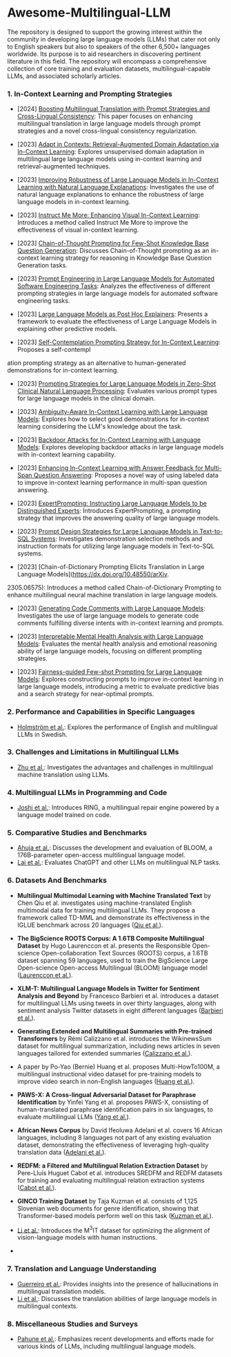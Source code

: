 # Awesome-Multilingual-LLM

The repository is designed to support the growing interest within the community in developing large language models (LLMs) that cater not only to English speakers but also to speakers of the other 6,500+ languages worldwide. Its purpose is to aid researchers in discovering pertinent literature in this field. The repository will encompass a comprehensive collection of core training and evaluation datasets, multilingual-capable LLMs, and associated scholarly articles.


### 1. **In-Context Learning and Prompting Strategies**
- [2024] [Boosting Multilingual Translation with Prompt Strategies and Cross-Lingual Consistency](https://arxiv.org/abs/2401.05861): This paper focuses on enhancing multilingual translation in large language models through prompt strategies and a novel cross-lingual consistency regularization.

- [2023] [Adapt in Contexts: Retrieval-Augmented Domain Adaptation via In-Context Learning](https://dx.doi.org/10.48550/arXiv.2311.11551): Explores unsupervised domain adaptation in multilingual large language models using in-context learning and retrieval-augmented techniques.

- [2023] [Improving Robustness of Large Language Models in In-Context Learning with Natural Language Explanations](https://dx.doi.org/10.48550/arXiv.2311.07556): Investigates the use of natural language explanations to enhance the robustness of large language models in in-context learning.

- [2023] [Instruct Me More: Enhancing Visual In-Context Learning](https://dx.doi.org/10.48550/arXiv.2311.03648): Introduces a method called Instruct Me More to improve the effectiveness of visual in-context learning.

- [2023] [Chain-of-Thought Prompting for Few-Shot Knowledge Base Question Generation](https://dx.doi.org/10.48550/arXiv.2310.08395): Discusses Chain-of-Thought prompting as an in-context learning strategy for reasoning in Knowledge Base Question Generation tasks.

- [2023] [Prompt Engineering in Large Language Models for Automated Software Engineering Tasks](https://dx.doi.org/10.48550/arXiv.2310.10508): Analyzes the effectiveness of different prompting strategies in large language models for automated software engineering tasks.

- [2023] [Large Language Models as Post Hoc Explainers](https://dx.doi.org/10.48550/arXiv.2310.05797): Presents a framework to evaluate the effectiveness of Large Language Models in explaining other predictive models.

- [2023] [Self-Contemplation Prompting Strategy for In-Context Learning](https://dx.doi.org/10.48550/arXiv.2309.14681): Proposes a self-contempl

ation prompting strategy as an alternative to human-generated demonstrations for in-context learning.

- [2023] [Prompting Strategies for Large Language Models in Zero-Shot Clinical Natural Language Processing](https://dx.doi.org/10.48550/arXiv.2309.08008): Evaluates various prompt types for large language models in the clinical domain.

- [2023] [Ambiguity-Aware In-Context Learning with Large Language Models](https://dx.doi.org/10.48550/arXiv.2309.07900): Explores how to select good demonstrations for in-context learning considering the LLM's knowledge about the task.

- [2023] [Backdoor Attacks for In-Context Learning with Language Models](https://dx.doi.org/10.48550/arXiv.2307.14692): Explores developing backdoor attacks in large language models with in-context learning capability.

- [2023] [Enhancing In-Context Learning with Answer Feedback for Multi-Span Question Answering](https://dx.doi.org/10.48550/arXiv.2306.04508): Proposes a novel way of using labeled data to improve in-context learning performance in multi-span question answering.

- [2023] [ExpertPrompting: Instructing Large Language Models to be Distinguished Experts](https://dx.doi.org/10.48550/arXiv.2305.14688): Introduces ExpertPrompting, a prompting strategy that improves the answering quality of large language models.

- [2023] [Prompt Design Strategies for Large Language Models in Text-to-SQL Systems](https://dx.doi.org/10.48550/arXiv.2305.12586): Investigates demonstration selection methods and instruction formats for utilizing large language models in Text-to-SQL systems.

- [2023] [Chain-of-Dictionary Prompting Elicits Translation in Large Language Models](https://dx.doi.org/10.48550/arXiv.

2305.06575): Introduces a method called Chain-of-Dictionary Prompting to enhance multilingual neural machine translation in large language models.

- [2023] [Generating Code Comments with Large Language Models](https://arxiv.org/abs/2304.11384): Investigates the use of large language models to generate code comments fulfilling diverse intents with in-context learning and prompts.

- [2023] [Interpretable Mental Health Analysis with Large Language Models](https://dx.doi.org/10.18653/v1/2023.emnlp-main.370): Evaluates the mental health analysis and emotional reasoning ability of large language models, focusing on different prompting strategies.

- [2023] [Fairness-guided Few-shot Prompting for Large Language Models](https://dx.doi.org/10.48550/arXiv.2303.13217): Explores constructing prompts to improve in-context learning in large language models, introducing a metric to evaluate predictive bias and a search strategy for near-optimal prompts.


### 2. **Performance and Capabilities in Specific Languages**
- [Holmström et al.](https://www.aclweb.org/anthology/2023.resourceful-1.13): Explores the performance of English and multilingual LLMs in Swedish.

### 3. **Challenges and Limitations in Multilingual LLMs**
- [Zhu et al.](https://dx.doi.org/10.48550/arXiv.2304.04675): Investigates the advantages and challenges in multilingual machine translation using LLMs.

### 4. **Multilingual LLMs in Programming and Code**
- [Joshi et al.](https://dx.doi.org/10.48550/arXiv.2208.11640): Introduces RING, a multilingual repair engine powered by a language model trained on code.

### 5. **Comparative Studies and Benchmarks**
- [Ahuja et al.](https://dx.doi.org/10.48550/arXiv.2211.05100): Discusses the development and evaluation of BLOOM, a 176B-parameter open-access multilingual language model.
- [Lai et al.](https://dx.doi.org/10.48550/arXiv.2304.05613): Evaluates ChatGPT and other LLMs on multilingual NLP tasks.

### 6. **Datasets And Benchmarks**

- **Multilingual Multimodal Learning with Machine Translated Text** by Chen Qiu et al. investigates using machine-translated English multimodal data for training multilingual LLMs. They propose a framework called TD-MML and demonstrate its effectiveness in the IGLUE benchmark across 20 languages ([Qiu et al.](https://dx.doi.org/10.48550/arXiv.2210.13134)).

- **The BigScience ROOTS Corpus: A 1.6TB Composite Multilingual Dataset** by Hugo Laurenccon et al. presents the Responsible Open-science Open-collaboration Text Sources (ROOTS) corpus, a 1.6TB dataset spanning 59 languages, used to train the BigScience Large Open-science Open-access Multilingual (BLOOM) language model ([Laurenccon et al.](https://dx.doi.org/10.48550/arXiv.2303.03915)).

- **XLM-T: Multilingual Language Models in Twitter for Sentiment Analysis and Beyond** by Francesco Barbieri et al. introduces a dataset for multilingual LLMs using tweets in over thirty languages, along with sentiment analysis Twitter datasets in eight different languages ([Barbieri et al.](https://arxiv.org/abs/2104.12250)).

- **Generating Extended and Multilingual Summaries with Pre-trained Transformers** by Rémi Calizzano et al. introduces the WikinewsSum dataset for multilingual summarization, including news articles in seven languages tailored for extended summaries ([Calizzano et al.](https://www.aclweb.org/anthology/2022.lrec-1.175)).

- A paper by Po-Yao (Bernie) Huang et al. proposes Multi-HowTo100M, a multilingual instructional video dataset for pre-training models to improve video search in non-English languages ([Huang et al.](https://dx.doi.org/10.18653/V1/2021.NAACL-MAIN.195)).

- **PAWS-X: A Cross-lingual Adversarial Dataset for Paraphrase Identification** by Yinfei Yang et al. proposes PAWS-X, consisting of human-translated paraphrase identification pairs in six languages, to evaluate multilingual LLMs ([Yang et al.](https://dx.doi.org/10.18653/v1/D19-1382)).

- **African News Corpus** by David Ifeoluwa Adelani et al. covers 16 African languages, including 8 languages not part of any existing evaluation dataset, demonstrating the effectiveness of leveraging high-quality translation data ([Adelani et al.](https://dx.doi.org/10.48550/arXiv.2205.02022)).

- **REDFM: a Filtered and Multilingual Relation Extraction Dataset** by Pere-Lluís Huguet Cabot et al. introduces SREDFM and REDFM datasets for training and evaluating multilingual relation extraction systems ([Cabot et al.](https://dx.doi.org/10.48550/arXiv.2306.09802)).

-  **GINCO Training Dataset** by Taja Kuzman et al. consists of 1,125 Slovenian web documents for genre identification, showing that Transformer-based models perform well on this task ([Kuzman et al.](https://arxiv.org/abs/2201.03857)).
- [Li et al.](https://dx.doi.org/10.48550/arXiv.2306.04387): Introduces the M$^3$IT dataset for optimizing the alignment of vision-language models with human instructions.
- 

### 7. **Translation and Language Understanding**
- [Guerreiro et al.](https://dx.doi.org/10.1162/tacl_a_00615): Provides insights into the presence of hallucinations in multilingual translation models.
- [Li et al.](https://dx.doi.org/10.48550/arXiv.2305.15083): Discusses the translation abilities of large language models in multilingual contexts.

### 8. **Miscellaneous Studies and Surveys**
- [Pahune et al.](https://dx.doi.org/10.22214/ijraset.2023.54677): Emphasizes recent developments and efforts made for various kinds of LLMs, including multilingual language models.
